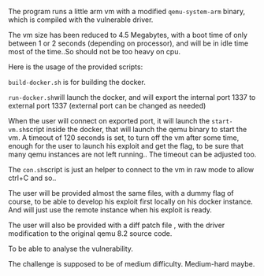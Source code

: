 The program runs a little arm vm with a modified `qemu-system-arm` binary, which is compiled with the vulnerable driver.

The vm size has been reduced to 4.5 Megabytes, with a boot time of only between 1 or 2 seconds (depending on processor), and will be in idle time most of the time..So should not be too heavy on cpu.

Here is the usage of the provided scripts:

`build-docker.sh` is for building the docker.

`run-docker.sh`will launch the docker, and will export the internal port 1337 to external port 1337 (external port can be changed as needed)

When the user will connect on exported port, it will launch the `start-vm.sh`script inside the docker, that will launch the qemu binary to start the vm. A timeout of 120 seconds is set, to turn off the vm after some time, enough for the user to launch his exploit and get the flag, to be sure that many qemu instances are not left running.. The timeout can be adjusted too.

The `con.sh`script is just an helper to connect to the vm in raw mode to allow ctrl+C and so..



The user will be provided almost the same files, with a dummy flag of course, to be able to develop his exploit first locally on his docker instance. And will just use the remote instance when his exploit is ready.

The user will also be provided with a diff patch file , with the driver modification to the original qemu 8.2 source code.

To be able to analyse the vulnerability.

The challenge is supposed to be of medium difficulty. Medium-hard maybe.

